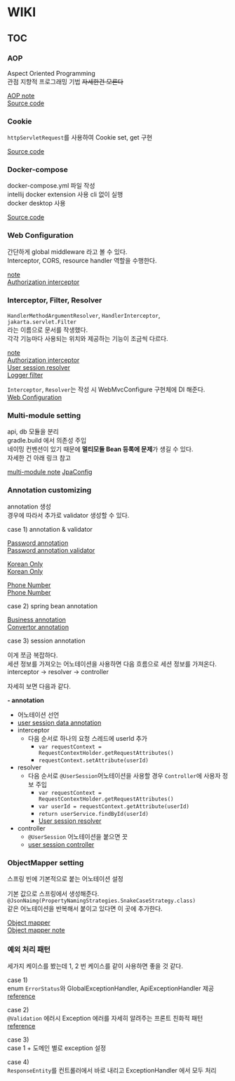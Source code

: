 # WIKI

## TOC

### AOP

Aspect Oriented Programming\
관점 지향적 프로그래밍 기법 ~~자세한건 모른다~~

[AOP note](./aop/note.md)\
[Source code](./aop/src/main/java/com/example/aop/aop/TimerAop.java)

### Cookie

`httpServletRequest`를 사용하여 Cookie set, get 구현

[Source code](./cookie/src/main/java/com/example/cookie/controller/UserApiController.java)

### Docker-compose

docker-compose.yml 파일 작성\
intellij docker extension 사용 cli 없이 실행\
docker desktop 사용

[Source code](./docker-compose/mysql/docker-compose.yml)

### Web Configuration

간단하게 global middleware 라고 볼 수 있다.\
Interceptor, CORS, resource handler 역할을 수행한다.

[note](./service-api/README.md)\
[Authorization interceptor](./service-api/api/src/main/java/org/delivery/api/config/web/WebConfig.java)


### Interceptor, Filter, Resolver

`HandlerMethodArgumentResolver`, `HandlerInterceptor`, `jakarta.servlet.Filter`\
라는 이름으로 문서를 작생했다.\
각각 기능마다 사용되는 위치와 제공하는 기능이 조금씩 다르다.

[note](./service-api/README.md)\
[Authorization interceptor](./service-api/api/src/main/java/org/delivery/api/interceptor/AuthorizationInterceptor.java)\
[User session resolver](./service-api/api/src/main/java/org/delivery/api/resolver/UserSessionResolver.java)\
[Logger filter](./service-api/api/src/main/java/org/delivery/api/filter/LoggerFilter.java)

`Interceptor`, `Resolver`는 작성 시 WebMvcConfigure 구현체에 DI 해준다.\
[Web Configuration](./service-api/api/src/main/java/org/delivery/api/config/web/WebConfig.java)

### Multi-module setting

api, db 모듈을 분리\
gradle.build 에서 의존성 주입\
네이밍 컨벤션이 있기 때문에 **멀티모듈 Bean 등록에 문제**가 생길 수 있다.\
자세한 건 아래 링크 참고

[multi-module note](./service-api/README.md)
[JpaConfig](./service-api/api/src/main/java/org/delivery/api/config/jpa/JpaConfig.java)

### Annotation customizing


annotation 생성\
경우에 따라서 추가로 validator 생성할 수 있다.

case 1) annotation & validator

[Password annotation](./yearly-idol-back/src/main/java/com/yearly/idol/api/yearly_idol/Common/annotation/Password.java)\
[Password annotation validator](./yearly-idol-back/src/main/java/com/yearly/idol/api/yearly_idol/Common/validator/PasswordValidator.java)


[Korean Only](./validation/src/main/java/com/example/validation/annotation/KoreanOnly.java)\
[Korean Only](./validation/src/main/java/com/example/validation/validator/KoreanOnlyValidator.java)

[Phone Number](./validation/src/main/java/com/example/validation/annotation/PhoneNumber.java)\
[Phone Number](./validation/src/main/java/com/example/validation/validator/PhoneNumberValidator.java)

case 2) spring bean annotation

[Business annotation](./service-api/api/src/main/java/org/delivery/api/common/annotation/Business.java)\
[Convertor annotation](./service-api/api/src/main/java/org/delivery/api/common/annotation/Converter.java)


case 3) session annotation

이게 쪼금 복잡하다.\
세션 정보를 가져오는 어노테이션을 사용하면 다음 흐름으로 세션 정보를 가져온다.\
interceptor -> resolver -> controller

자세히 보면 다음과 같다.

**- annotation**
  - 어노테이션 선언
  - [user session data annotation](./service-api/api/src/main/java/org/delivery/api/common/annotation/UserSession.java)
- interceptor
  - 다음 순서로 하나의 요청 스레드에 userId 추가
    - `var requestContext = RequestContextHolder.getRequestAttributes()`
    - `requestContext.setAttribute(userId)`
- resolver
  - 다음 순서로 `@UserSession`어노테이션을 사용할 경우 `Controller`에 사용자 정보 주입
      - `var requestContext = RequestContextHolder.getRequestAttributes()`
      - `var userId = requestContext.getAttribute(userId)`
      - `return userService.findById(userId)`
      - [User session resolver](./service-api/api/src/main/java/org/delivery/api/resolver/UserSessionResolver.java)
- controller
  - `@UserSession` 어노테이션을 붙으면 끗
  - [user session controller](./service-api/api/src/main/java/org/delivery/api/domain/user/controller/UserApiController.java)

### ObjectMapper setting

스프링 빈에 기본적으로 붙는 어노테이션 설정

기본 값으로 스프링에서 생성해준다.\
`@JsonNaimg(PropertyNamingStrategies.SnakeCaseStrategy.class)`\
같은 어노테이션을 반복해서 붙이고 있다면 이 곳에 추가한다.

[Object mapper](./service-api/api/src/main/java/org/delivery/api/config/objectMapper/ObjectMapperConfig.java)\
[Object mapper note](./service-api/README.md)



### 예외 처리 패턴

세가지 케이스를 봤는데 1, 2 번 케이스를 같이 사용하면 좋을 것 같다.

case 1)\
enum `ErrorStatus`와 GlobalExceptionHandler, ApiExceptionHandler 제공\
[reference](./service-api)

case 2)\
`@Validation` 에러시 Exception 에러를 자세히 알려주는 프론트 친화적 패턴\
[reference](./yearly-idol-back)

case 3)\
case 1 + 도메인 별로 exception 설정

case 4)\
`ResponseEntity`를 컨트롤러에서 바로 내리고 ExceptionHandler 에서 모두 처리